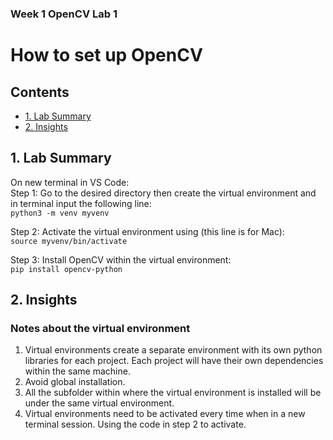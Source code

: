 ### Week 1 OpenCV Lab 1
# How to set up OpenCV
## Contents
- [1. Lab Summary](#1-lab-summary)
- [2. Insights](#2-insights)

## 1. Lab Summary
On new terminal in VS Code:  
Step 1: Go to the desired directory then create the virtual environment and in terminal input the following line:  
`python3 -m venv myvenv`  
  
Step 2: Activate the virtual environment using (this line is for Mac):  
`source myvenv/bin/activate`  

Step 3: Install OpenCV within the virtual environment:  
`pip install opencv-python`  

## 2. Insights
### Notes about the virtual environment
1. Virtual environments create a separate environment with its own python libraries for each project. Each project will have their own dependencies within the same machine.  
2. Avoid global installation.  
3. All the subfolder within where the virtual environment is installed will be under the same virtual environment.
4. Virtual environments need to be activated every time when in a new terminal session. Using the code in step 2 to activate.